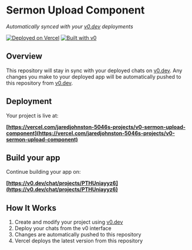# Sermon Upload Component

*Automatically synced with your [v0.dev](https://v0.dev) deployments*

[![Deployed on Vercel](https://img.shields.io/badge/Deployed%20on-Vercel-black?style=for-the-badge&logo=vercel)](https://vercel.com/jaredjohnston-5046s-projects/v0-sermon-upload-component)
[![Built with v0](https://img.shields.io/badge/Built%20with-v0.dev-black?style=for-the-badge)](https://v0.dev/chat/projects/PTHUniayyz6)

## Overview

This repository will stay in sync with your deployed chats on [v0.dev](https://v0.dev).
Any changes you make to your deployed app will be automatically pushed to this repository from [v0.dev](https://v0.dev).

## Deployment

Your project is live at:

**[https://vercel.com/jaredjohnston-5046s-projects/v0-sermon-upload-component](https://vercel.com/jaredjohnston-5046s-projects/v0-sermon-upload-component)**

## Build your app

Continue building your app on:

**[https://v0.dev/chat/projects/PTHUniayyz6](https://v0.dev/chat/projects/PTHUniayyz6)**

## How It Works

1. Create and modify your project using [v0.dev](https://v0.dev)
2. Deploy your chats from the v0 interface
3. Changes are automatically pushed to this repository
4. Vercel deploys the latest version from this repository
